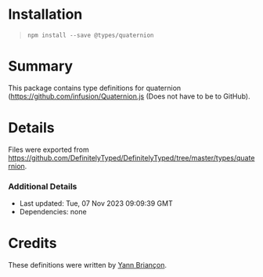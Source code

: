 # Installation
> `npm install --save @types/quaternion`

# Summary
This package contains type definitions for quaternion (https://github.com/infusion/Quaternion.js (Does not have to be to GitHub).

# Details
Files were exported from https://github.com/DefinitelyTyped/DefinitelyTyped/tree/master/types/quaternion.

### Additional Details
 * Last updated: Tue, 07 Nov 2023 09:09:39 GMT
 * Dependencies: none

# Credits
These definitions were written by [Yann Briançon](https://github.com/yannbriancon).
